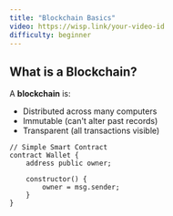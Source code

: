 ```yaml
---
title: "Blockchain Basics"
video: https://wisp.link/your-video-id
difficulty: beginner
---
```


## What is a Blockchain?

A **blockchain** is:

- Distributed across many computers
- Immutable (can't alter past records)
- Transparent (all transactions visible)

```solidity
// Simple Smart Contract
contract Wallet {
    address public owner;
    
    constructor() {
        owner = msg.sender;
    }
}